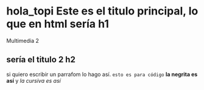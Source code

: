 # hola_topi Este es el titulo principal, lo que en html sería h1
Multimedia 2
## sería el titulo 2 h2
si quiero escribir un parrafom lo hago así. `esto es para código`
**la negrita es así** y *la cursiva es así*
